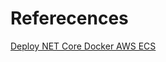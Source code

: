 # Referecences

[Deploy NET Core Docker AWS ECS](https://docs.servicestack.net/deploy-netcore-docker-aws-ecs#deploying-to-aws-container-service-overview)